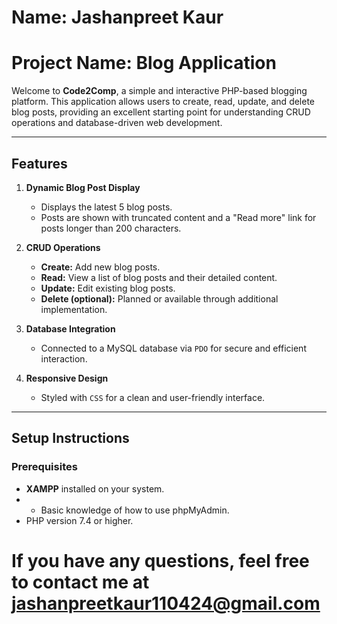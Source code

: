 # Name:  Jashanpreet Kaur
# Project Name:  Blog Application

Welcome to **Code2Comp**, a simple and interactive PHP-based blogging platform. This application allows users to create, read, update, and delete blog posts, providing an excellent starting point for understanding CRUD operations and database-driven web development.

---

## Features
1. **Dynamic Blog Post Display**
   - Displays the latest 5 blog posts.
   - Posts are shown with truncated content and a "Read more" link for posts longer than 200 characters.

2. **CRUD Operations**
   - **Create:** Add new blog posts.
   - **Read:** View a list of blog posts and their detailed content.
   - **Update:** Edit existing blog posts.
   - **Delete (optional):** Planned or available through additional implementation.

3. **Database Integration**
   - Connected to a MySQL database via `PDO` for secure and efficient interaction.

4. **Responsive Design**
   - Styled with `CSS` for a clean and user-friendly interface.

---

## Setup Instructions

### Prerequisites
- **XAMPP** installed on your system.
- - Basic knowledge of how to use phpMyAdmin.
- PHP version 7.4 or higher.

# If you have any questions, feel free to contact me at jashanpreetkaur110424@gmail.com